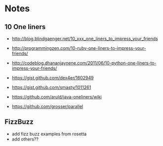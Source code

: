 # Notes




## 10 One liners

- http://blog.blindgaenger.net/10_xxx_one_liners_to_impress_your_friends
- http://programmingzen.com/10-ruby-one-liners-to-impress-your-friends/
- http://codeblog.dhananjaynene.com/2011/06/10-python-one-liners-to-impress-your-friends/
- https://gist.github.com/dex4er/1602949
- https://gist.github.com/smasty/1011261
- https://github.com/aruld/java-oneliners/wiki

- https://github.com/grosser/parallel



## FizzBuzz

- add fizz buzz examples from rosetta
- add others??

